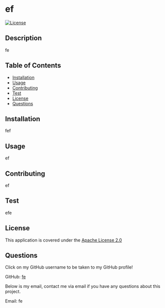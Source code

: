 # ef

[![License](https://img.shields.io/badge/License-Apache_2.0-blue.svg)](https://opensource.org/licenses/Apache-2.0)
  
## Description
fe

## Table of Contents

* [Installation](#installation)
* [Usage](#usage)
* [Contributing](#contributing)
* [Test](#test)
* [License](#license)
* [Questions](#questions)

## Installation
fef

## Usage
ef

## Contributing
ef

## Test
efe

## License
This application is covered under the [Apache License 2.0](https://opensource.org/licenses/Apache-2.0)

## Questions
Click on my GitHub username to be taken to my GitHub profile!

GitHub: [fe](https://github.com/fe)

Below is my email, contact me via email if you have any questions about this project.

Email: fe
